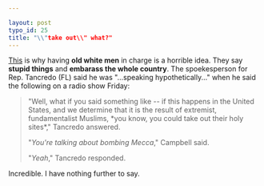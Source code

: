 ```yaml
---

layout: post
typo_id: 25
title: "\\"take out\\" what?"
---
```

[This](http://www.cnn.com/2005/POLITICS/07/18/congressman.muslims.ap/index.html)
is why having **old white men** in charge is a horrible idea. They say
**stupid things** and **embarass the whole country**. The spoekesperson
for Rep. Tancredo (FL) said he was "...speaking hypothetically..." when
he said the following on a radio show Friday:

<blockquote>
"Well, what if you said something like -- if this happens in the United
States, and we determine that it is the result of extremist,
fundamentalist Muslims, *you know, you could take out their holy
sites*," Tancredo answered.

"*You're talking about bombing Mecca*," Campbell said.

"*Yeah*," Tancredo responded.

</blockquote>
Incredible. I have nothing further to say.
